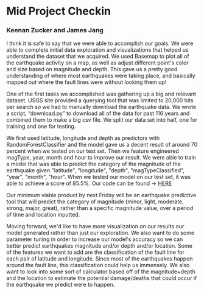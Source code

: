 # Mid Project Checkin

### Keenan Zucker and James Jang

I think it is safe to say that we were able to accomplish our goals. We were able to complete initial data exploration and visualizations that helped us understand the dataset that we acquired. We used Basemap to plot all of the earthquake activity on a map, as well as adjust different point's color and size based on magnitude and depth. This gave us a pretty good understanding of where most earthquakes were taking place, and basically mapped out where the fault lines were without looking them up!

One of the first tasks we accomplished was gathering up a big and relevant dataset. USGS site provided a querying tool that was limited to 20,000 hits per search so we had to manually download the earthquake data. We wrote a script, “download.py” to download all of the data for past 116 years and combined them to make a big csv file. We split our data set into half, one for training and one for testing. 

We first used latitude, longitude and depth as predictors with RandomForestClassifier and the model gave us a decent result of around 70 percent when we tested on our test set. Then we feature engineered magType, year, month and hour to improve our result. We were able to train a model that was able to predict the category of the magnitude of the earthquake given "latitude", "longitude", "depth", "magTypeClassified", "year", "month", "hour". When we tested our model on our test set, it was able to achieve a score of 85.5%.
Our code can be found -> [HERE](https://github.com/keenanzucker/DataScience16CTW/blob/master/Model%20Iteration%201.ipynb)

Our minimum viable product by next Friday will be an earthquake predictive tool that will predict the category of magnitude (minor, light, moderate, strong, major, great), rather than a specific magnitude value, over a period of time and location inputted. 

Moving forward, we'd like to have more visualization on our results our model generated rather than just our exploration. We also want to do some parameter tuning in order to increase our model's accuracy so we can better predict earthquakes magnitude and/or depth and/or location. Some of the features we want to add are the classification of the fault line for each pair of latitude and longitude. Since most of the earthquakes happen around the fault line, this classification could help us immensely. We also want to look into some sort of calculator based off of the magnitude+depth and the location to estimate the potential damage/deaths that could occur if the earthquake we predict were to happen. 


